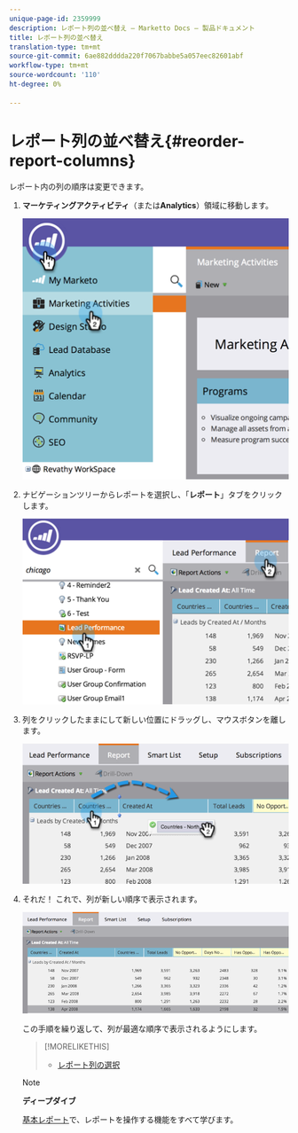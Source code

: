 ```yaml
---
unique-page-id: 2359999
description: レポート列の並べ替え — Marketto Docs — 製品ドキュメント
title: レポート列の並べ替え
translation-type: tm+mt
source-git-commit: 6ae882dddda220f7067babbe5a057eec82601abf
workflow-type: tm+mt
source-wordcount: '110'
ht-degree: 0%

---
```



# レポート列の並べ替え{#reorder-report-columns}

レポート内の列の順序は変更できます。

1. **マーケティングアクティビティ**（または&#x200B;**Analytics**）領域に移動します。

   ![](assets/image2014-9-16-10-3a50-3a27.png)

1. ナビゲーションツリーからレポートを選択し、「**レポート**」タブをクリックします。

   ![](assets/image2014-9-16-10-3a50-3a31.png)

1. 列をクリックしたままにして新しい位置にドラッグし、マウスボタンを離します。

   ![](assets/image2014-9-16-10-3a50-3a34.png)

1. それだ！ これで、列が新しい順序で表示されます。

   ![](assets/image2014-9-16-10-3a50-3a37.png)

   この手順を繰り返して、列が最適な順序で表示されるようにします。

   >[!MORELIKETHIS]
   >
   >
   >    
   >    
   >    * [レポート列の選択](select-report-columns.md)


   >[!NOTE]
   >
   >**ディープダイブ**
   >
   >
   >[基本レポート](https://docs.marketo.com/display/docs/basic+reporting)で、レポートを操作する機能をすべて学びます。

